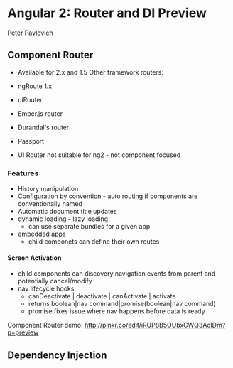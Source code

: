 # Angular 2: Router and DI Preview
Peter Pavlovich

## Component Router
- Available for 2.x and 1.5
Other framework routers:
- ngRoute 1.x
- uiRouter
- Ember.js router
- Durandal's router
- Passport

- UI Router not suitable for ng2 - not component focused

### Features
- History manipulation
- Configuration by convention - auto routing if components are conventionally named
- Automatic document title updates
- dynamic loading - lazy loading
    - can use separate bundles for a given app
- embedded apps
    - child componets can define their own routes
#### Screen Activation
- child components can discovery navigation events from parent and potentially cancel/modify
- nav lifecycle hooks:
    - canDeactivate | deactivate | canActivate | activate
    - returns boolean|nav command|promise(boolean|nav command)
    - promise fixes issue where nav happens before data is ready
    
Component Router demo: http://plnkr.co/edit/iRUP8B5OUbxCWQ3AcIDm?p=preview

## Dependency Injection
